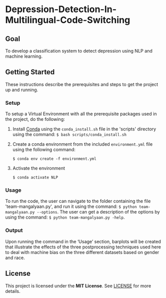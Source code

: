 # Depression-Detection-In-Multilingual-Code-Switching


  ## Goal
  To develop a classification system to detect depression using NLP and machine learning. 
  
  ## Getting Started
  These instructions describe the prerequisites and steps to get the project up and running.

  ### Setup
 
 To setup a Virtual Environment with all the prerequisite packages used in the project, do the following:
  1. Install [Conda](https://docs.conda.io/projects/conda/en/latest/user-guide/install/) using the `conda_install.sh` file in the 'scripts' directory using the command: `$ bash scripts/conda_install.sh`
  2. Create a conda environment from the included `environment.yml` file using the following command:
     
     `$ conda env create -f environment.yml`
  3. Activate the environment
     
     `$ conda activate NLP`

  ### Usage
  To run the code, the user can navigate to the folder containing the file 'team-mangalyaan.py', and run it using the command: `$ python team-mangalyaan.py --options`. The user can get a description of the options by using the command: `$ python team-mangalyaan.py -help`.
  
   
  ### Output
  Upon running the command in the ‘Usage’ section, barplots will be created that illustrate the effects of the three postprocessing techniques used here to deal with machine bias on the three different datasets based on gender and race.


## License
This project is licensed under the **MIT License**. See [LICENSE](LICENSE) for more details.
